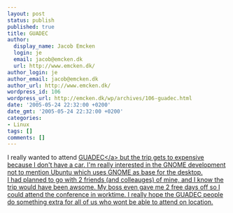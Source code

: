 ```yaml
---
layout: post
status: publish
published: true
title: GUADEC
author:
  display_name: Jacob Emcken
  login: je
  email: jacob@emcken.dk
  url: http://www.emcken.dk/
author_login: je
author_email: jacob@emcken.dk
author_url: http://www.emcken.dk/
wordpress_id: 106
wordpress_url: http://emcken.dk/wp/archives/106-guadec.html
date: '2005-05-24 22:32:00 +0200'
date_gmt: '2005-05-24 22:32:00 +0200'
categories:
- Linux
tags: []
comments: []
---
```

<p>I really wanted to attend <a href="http:&#47;&#47;2005.guadec.org&#47;">GUADEC<&#47;a> but the trip gets to expensive because I don't have a car. I'm really interested in the GNOME development not to mention Ubuntu which uses GNOME as base for the desktop.<br />
I had planned to go with 2 friends (and colleauges) of mine, and I know the trip would have been awsome. My boss even gave me 2 free days off so I could attend the conference in worktime. I really hope the GUADEC people do something extra for all of us who wont be able to attend on location.</p>
